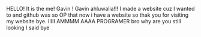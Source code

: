 HELLO! It is the me! Gavin ! Gavin ahluwalia!!! I made a website cuz I wanted to and github was so OP that now i have a website so thak you for visiting my website bye. IIIII AMMMM AAAA PROGRAMER bro why are you still looking I said bye 

